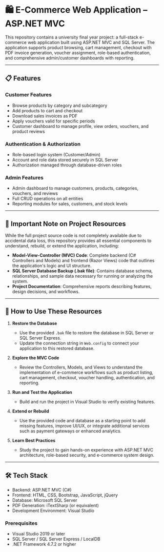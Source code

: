 # 🛍️ E-Commerce Web Application – ASP.NET MVC

This repository contains a university final year project: a full-stack e-commerce web application built using ASP.NET MVC and SQL Server. The application supports product browsing, cart management, checkout with PDF invoice generation, voucher assignment, role-based authentication, and comprehensive admin/customer dashboards with reporting.

---

## 📋 Features

### Customer Features
- Browse products by category and subcategory
- Add products to cart and checkout
- Download sales invoices as PDF
- Apply vouchers valid for specific periods
- Customer dashboard to manage profile, view orders, vouchers, and product reviews

### Authentication & Authorization
- Role-based login system (Customer/Admin)
- Account and role data stored securely in SQL Server
- Authorization managed through database-driven roles

### Admin Features
- Admin dashboard to manage customers, products, categories, vouchers, and reviews
- Full CRUD operations on all entities
- Reporting modules for sales, customers, and stock levels

---

## 🧩 Important Note on Project Resources

While the full project source code is not completely available due to accidental data loss, this repository provides all essential components to understand, rebuild, or extend the application, including:

- **Model-View-Controller (MVC) Code**: Complete backend (C# Controllers and Models) and frontend (Razor Views) code that outlines the application's logic and UI structure.
- **SQL Server Database Backup (.bak file)**: Contains database schema, relationships, and sample data necessary for running or analyzing the system.
- **Project Documentation**: Comprehensive reports describing features, design decisions, and workflows.

---

## 🚀 How to Use These Resources

1. **Restore the Database**  
   - Use the provided `.bak` file to restore the database in SQL Server or SQL Server Express.
   - Update the connection string in `Web.config` to connect your application to this restored database.

2. **Explore the MVC Code**  
   - Review the Controllers, Models, and Views to understand the implementation of e-commerce workflows such as product listing, cart management, checkout, voucher handling, authentication, and reporting.

3. **Run and Test the Application**  
   - Build and run the project in Visual Studio to verify existing features.

4. **Extend or Rebuild**  
   - Use the provided code and database as a starting point to add missing features, improve UI/UX, or integrate additional services such as payment gateways or enhanced analytics.

5. **Learn Best Practices**  
   - Study the project to gain hands-on experience with ASP.NET MVC architecture, role-based security, and e-commerce system design.

---

## 🛠️ Tech Stack

- Backend: ASP.NET MVC (C#)  
- Frontend: HTML, CSS, Bootstrap, JavaScript, jQuery  
- Database: Microsoft SQL Server  
- PDF Generation: iTextSharp (or equivalent)  
- Development Environment: Visual Studio  



### Prerequisites

- Visual Studio 2019 or later  
- SQL Server / SQL Server Express / LocalDB  
- .NET Framework 4.7.2 or higher  
